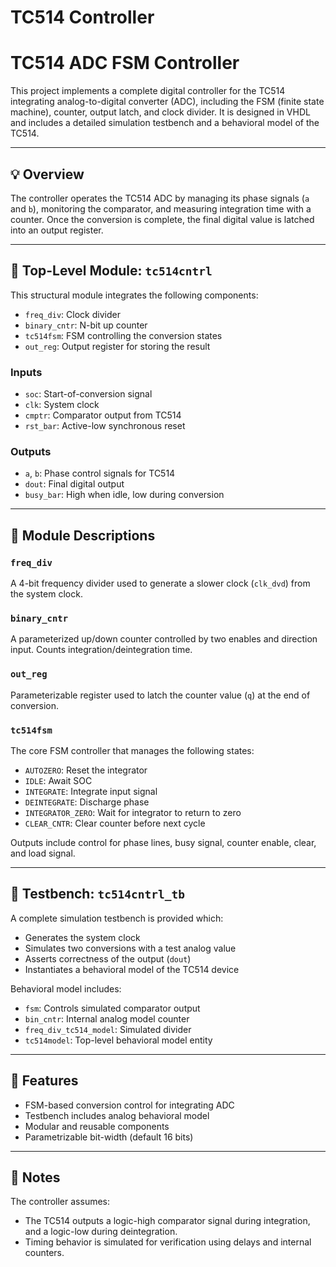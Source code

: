 # TC514 Controller

# TC514 ADC FSM Controller

This project implements a complete digital controller for the TC514 integrating analog-to-digital converter (ADC), including the FSM (finite state machine), counter, output latch, and clock divider. It is designed in VHDL and includes a detailed simulation testbench and a behavioral model of the TC514.

---

## 💡 Overview

The controller operates the TC514 ADC by managing its phase signals (`a` and `b`), monitoring the comparator, and measuring integration time with a counter. Once the conversion is complete, the final digital value is latched into an output register.

---

## 📐 Top-Level Module: `tc514cntrl`

This structural module integrates the following components:
- `freq_div`: Clock divider
- `binary_cntr`: N-bit up counter
- `tc514fsm`: FSM controlling the conversion states
- `out_reg`: Output register for storing the result

### Inputs
- `soc`: Start-of-conversion signal
- `clk`: System clock
- `cmptr`: Comparator output from TC514
- `rst_bar`: Active-low synchronous reset

### Outputs
- `a`, `b`: Phase control signals for TC514
- `dout`: Final digital output
- `busy_bar`: High when idle, low during conversion

---

## 🧱 Module Descriptions

### `freq_div`
A 4-bit frequency divider used to generate a slower clock (`clk_dvd`) from the system clock.

### `binary_cntr`
A parameterized up/down counter controlled by two enables and direction input. Counts integration/deintegration time.

### `out_reg`
Parameterizable register used to latch the counter value (`q`) at the end of conversion.

### `tc514fsm`
The core FSM controller that manages the following states:
- `AUTOZERO`: Reset the integrator
- `IDLE`: Await SOC
- `INTEGRATE`: Integrate input signal
- `DEINTEGRATE`: Discharge phase
- `INTEGRATOR_ZERO`: Wait for integrator to return to zero
- `CLEAR_CNTR`: Clear counter before next cycle

Outputs include control for phase lines, busy signal, counter enable, clear, and load signal.

---

## 🧪 Testbench: `tc514cntrl_tb`

A complete simulation testbench is provided which:
- Generates the system clock
- Simulates two conversions with a test analog value
- Asserts correctness of the output (`dout`)
- Instantiates a behavioral model of the TC514 device

Behavioral model includes:
- `fsm`: Controls simulated comparator output
- `bin_cntr`: Internal analog model counter
- `freq_div_tc514_model`: Simulated divider
- `tc514model`: Top-level behavioral model entity

---

## 🔧 Features

- FSM-based conversion control for integrating ADC
- Testbench includes analog behavioral model
- Modular and reusable components
- Parametrizable bit-width (default 16 bits)

---

## 📝 Notes

The controller assumes:
- The TC514 outputs a logic-high comparator signal during integration, and a logic-low during deintegration.
- Timing behavior is simulated for verification using delays and internal counters.
